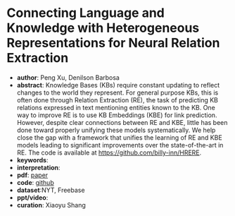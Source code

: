 # Connecting Language and Knowledge with Heterogeneous Representations for Neural Relation Extraction
* **author**:  Peng Xu, Denilson Barbosa
* **abstract**:  Knowledge Bases (KBs) require constant updating to reflect changes to the world they represent. For general purpose KBs, this is often done through Relation Extraction (RE), the task of predicting KB relations expressed in text mentioning entities known to the KB. One way to improve RE is to use KB Embeddings (KBE) for link prediction. However, despite clear connections between RE and KBE, little has been done toward properly unifying these models systematically. We help close the gap with a framework that unifies the learning of RE and KBE models leading to significant improvements over the state-of-the-art in RE. The code is available at https://github.com/billy-inn/HRERE. 
* **keywords**: 
* **interpretation**: 
* **pdf**: [paper](https://www.aclweb.org/anthology/N19-1323.pdf)
* **code**: [github](https://github.com/billy-inn/HRERE)
* **dataset**:NYT, Freebase 
* **ppt/video**: 
* **curation**: Xiaoyu Shang
